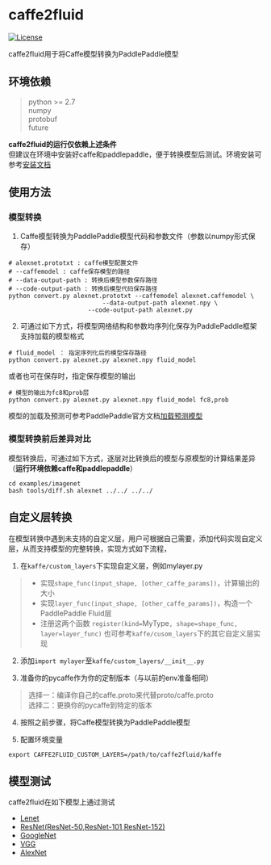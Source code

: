 # caffe2fluid
[![License](https://img.shields.io/badge/license-Apache%202-blue.svg)](LICENSE)

caffe2fluid用于将Caffe模型转换为PaddlePaddle模型

## 环境依赖

> python >= 2.7  
> numpy  
> protobuf  
> future  

**caffe2fluid的运行仅依赖上述条件**  
但建议在环境中安装好caffe和paddlepaddle，便于转换模型后测试。环境安装可参考[安装文档](prepare.md)

## 使用方法

### 模型转换
1. Caffe模型转换为PaddlePaddle模型代码和参数文件（参数以numpy形式保存）

```
# alexnet.prototxt : caffe模型配置文件
# --caffemodel : caffe保存模型的路径
# --data-output-path : 转换后模型参数保存路径
# --code-output-path : 转换后模型代码保存路径
python convert.py alexnet.prototxt --caffemodel alexnet.caffemodel \
				          --data-output-path alexnet.npy \
					  --code-output-path alexnet.py
```

2. 可通过如下方式，将模型网络结构和参数均序列化保存为PaddlePaddle框架支持加载的模型格式
```
# fluid_model ： 指定序列化后的模型保存路径
python convert.py alexnet.py alexnet.npy fluid_model
```
或者也可在保存时，指定保存模型的输出
```
# 模型的输出为fc8和prob层
python convert.py alexnet.py alexnet.npy fluid_model fc8,prob
```
模型的加载及预测可参考PaddlePaddle官方文档[加载预测模型](http://www.paddlepaddle.org/documentation/docs/zh/1.3/api_guides/low_level/inference.html#id4)

### 模型转换前后差异对比
模型转换后，可通过如下方式，逐层对比转换后的模型与原模型的计算结果差异（**运行环境依赖caffe和paddlepaddle**）
```
cd examples/imagenet
bash tools/diff.sh alexnet ../../ ../../
```

## 自定义层转换
在模型转换中遇到未支持的自定义层，用户可根据自己需要，添加代码实现自定义层，从而支持模型的完整转换，实现方式如下流程，
1. 在`kaffe/custom_layers`下实现自定义层，例如mylayer.py
> - 实现`shape_func(input_shape, [other_caffe_params])`，计算输出的大小
> - 实现`layer_func(input_shape, [other_caffe_params])`，构造一个PaddlePaddle Fluid层
> - 注册这两个函数 `register(kind=`MyType`, shape=shape_func, layer=layer_func)`
也可参考`kaffe/cusom_layers`下的其它自定义层实现

2. 添加`import mylayer`至`kaffe/custom_layers/__init__.py`

3. 准备你的pycaffe作为你的定制版本（与以前的env准备相同）
> 选择一：编译你自己的caffe.proto来代替proto/caffe.proto  
> 选择二：更换你的pycaffe到特定的版本

4. 按照之前步骤，将Caffe模型转换为PaddlePaddle模型

5. 配置环境变量
```
export CAFFE2FLUID_CUSTOM_LAYERS=/path/to/caffe2fluid/kaffe
```
## 模型测试
caffe2fluid在如下模型上通过测试
- [Lenet](https://github.com/ethereon/caffe-tensorflow/blob/master/examples/mnist)
- [ResNet(ResNet-50,ResNet-101,ResNet-152)](https://onedrive.live.com/?authkey=%21AAFW2-FVoxeVRck&id=4006CBB8476FF777%2117887&cid=4006CBB8476FF777)
- [GoogleNet](https://gist.github.com/jimmie33/7ea9f8ac0da259866b854460f4526034)
- [VGG](https://gist.github.com/ksimonyan/211839e770f7b538e2d8)
- [AlexNet](https://github.com/BVLC/caffe/tree/master/models/bvlc_alexnet)
